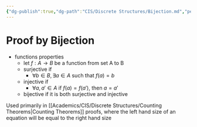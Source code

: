 ```yaml
---
{"dg-publish":true,"dg-path":"CIS/Discrete Structures/Bijection.md","permalink":"/cis/discrete-structures/bijection/","created":"2024-09-12T16:10:17.881-04:00","updated":"2025-07-08T10:47:55.264-04:00"}
---
```


# Proof by Bijection
- functions properties
	- let $f:{A}\longrightarrow{B}$ be a function from set A to B
	- surjective if
		- $\forall b\in B, \exists a \in A$ such that $f(a)=b$
	- injective if
		- $\forall a,a' \in A$ if $f(a)=f(a'),$ then $a=a'$
	- bijective if it is both surjective and injective

Used primarily in [[Academics/CIS/Discrete Structures/Counting Theorems\|Counting Theorems]] proofs, where the left hand size of an equation will be equal to the right hand size


